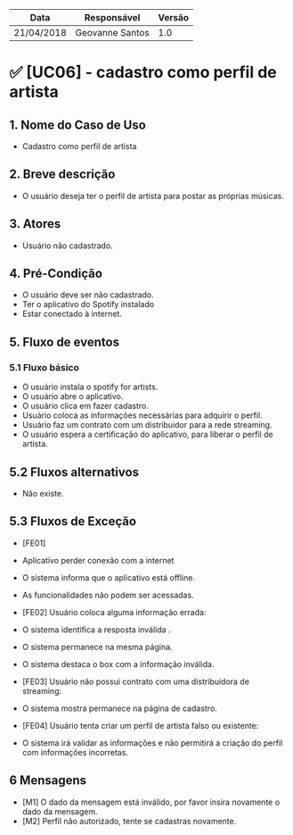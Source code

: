 Data | Responsável | Versão|
--------- | ------| --------|
21/04/2018 | Geovanne Santos |   1.0   |

# ✅ [UC06] - cadastro como perfil de artista

## 1. Nome do Caso de Uso
- Cadastro como perfil de artista

## 2.  Breve descrição
- O usuário deseja ter o perfil de artista para postar as próprias músicas.

## 3.  Atores
- Usuário não cadastrado.

## 4.  Pré-Condição
- O usuário deve ser não cadastrado.
- Ter o aplicativo do Spotify instalado
- Estar conectado à internet.

## 5.  Fluxo de eventos

### 5.1 Fluxo básico

- O usuário instala o spotify for artists.
- O usuário abre o aplicativo.
- O usuário clica em fazer cadastro.
- Usuário coloca as informações necessárias para adquirir o perfil.
- Usuário faz um contrato com um distribuidor para a rede streaming.
- O usuário espera a certificação do aplicativo, para liberar o perfil de artista.

## 5.2 Fluxos alternativos

- Não existe.

## 5.3 Fluxos de Exceção
- [FE01]
- Aplicativo perder conexão com a internet
- O sistema informa que o aplicativo está offline.
- As funcionalidades não podem ser acessadas.

- [FE02] Usuário coloca alguma informação errada:
- O sistema identifica a resposta inválida .
- O sistema permanece na mesma página.
- O sistema destaca o box com a informação inválida.

- [FE03] Usuário não possui contrato com uma distribuidora de streaming:
- O sistema mostra permanece na página de cadastro.

- [FE04] Usuário tenta criar um perfil de artista falso ou existente:
- O sistema irá validar as informações e não permitirá a criação do perfil com informações incorretas.

## 6 Mensagens
- [M1] O dado da mensagem está inválido, por favor insira novamente o dado da mensagem.
- [M2] Perfil não autorizado, tente se cadastras novamente.
